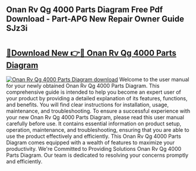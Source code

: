 ## Onan Rv Qg 4000 Parts Diagram Free Pdf Download - Part-APG New Repair Owner Guide SJz3i

# <h2><a href="http://dfkqrnn.blite.top/?on=Onan+Rv+Qg+4000+Parts+Diagram">🔗Download New 👉🔴 Onan Rv Qg 4000 Parts Diagram</a></h2>

[![Onan Rv Qg 4000 Parts Diagram download](https://i.imgur.com/lujVjoI.png)](http://dfkqrnn.blite.top/?on=Onan+Rv+Qg+4000+Parts+Diagram)
Welcome to the user manual for your newly obtained Onan Rv Qg 4000 Parts Diagram. This comprehensive guide is intended to help you become an expert user of your product by providing a detailed explanation of its features, functions, and benefits. You will find clear instructions for installation, usage, maintenance, and troubleshooting. To ensure a successful experience with your new Onan Rv Qg 4000 Parts Diagram, please read this user manual carefully before use. It contains essential information on product setup, operation, maintenance, and troubleshooting, ensuring that you are able to use the product effectively and efficiently. This Onan Rv Qg 4000 Parts Diagram comes equipped with a wealth of features to maximize your productivity. We're Committed to Providing Solutions Onan Rv Qg 4000 Parts Diagram. Our team is dedicated to resolving your concerns promptly and efficiently.
